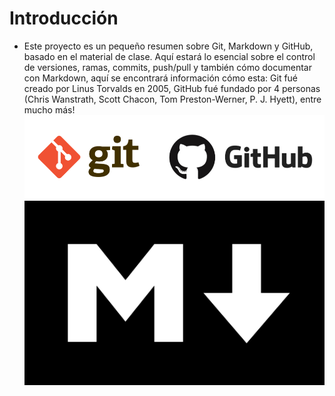 # Introducción
- Este proyecto es un pequeño resumen sobre Git, Markdown y GitHub, basado en el material de clase. Aquí estará lo esencial sobre el control de versiones, ramas, commits, push/pull y también cómo documentar con Markdown, aquí se encontrará información cómo esta: Git fué creado por Linus Torvalds en 2005, GitHub fué fundado por 4 personas (Chris Wanstrath, Scott Chacon, Tom Preston-Werner, P. J. Hyett), entre mucho más!
![git](img/git.png)
![markdown](img/markdown.png)
